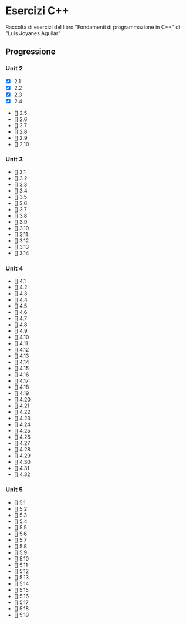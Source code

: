 # Esercizi C++
Raccolta di esercizi del libro "Fondamenti di programmazione in C++" di "Luis Joyanes Aguilar"

## Progressione
### Unit 2
- [X] 2.1
- [X] 2.2
- [X] 2.3
- [X] 2.4
- [] 2.5
- [] 2.6
- [] 2.7
- [] 2.8
- [] 2.9
- [] 2.10
### Unit 3
- [] 3.1
- [] 3.2
- [] 3.3
- [] 3.4
- [] 3.5
- [] 3.6
- [] 3.7
- [] 3.8
- [] 3.9
- [] 3.10
- [] 3.11
- [] 3.12
- [] 3.13
- [] 3.14
### Unit 4
- [] 4.1
- [] 4.2
- [] 4.3
- [] 4.4
- [] 4.5
- [] 4.6
- [] 4.7
- [] 4.8
- [] 4.9
- [] 4.10
- [] 4.11
- [] 4.12
- [] 4.13
- [] 4.14
- [] 4.15
- [] 4.16
- [] 4.17
- [] 4.18
- [] 4.19
- [] 4.20
- [] 4.21
- [] 4.22
- [] 4.23
- [] 4.24
- [] 4.25
- [] 4.26
- [] 4.27
- [] 4.28
- [] 4.29
- [] 4.30
- [] 4.31
- [] 4.32
### Unit 5
- [] 5.1
- [] 5.2
- [] 5.3
- [] 5.4
- [] 5.5
- [] 5.6
- [] 5.7
- [] 5.8
- [] 5.9
- [] 5.10
- [] 5.11
- [] 5.12
- [] 5.13
- [] 5.14
- [] 5.15
- [] 5.16
- [] 5.17
- [] 5.18
- [] 5.19
